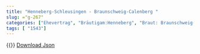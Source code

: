 ```yaml
---
title: "Henneberg-Schleusingen - Braunschweig-Calenberg "
slug: ="g-267"
categories: ["Ehevertrag", "Bräutigam:Henneberg", "Braut: Braunschweig-Calenberg", "Eheschließung vollzogen?:Ja", "verschiedenkonfessionelle Ehe?:unbekannt", "Dynastie Bräutigam:Henneberg-Schleusingen", "Akteur Bräutigam:Henneberg-Schleusingen", "Akteur Braut:Hohenzollern", "Textbezug?:nein", "Ständisch?:nein", "Ratifikation?:nein", "Sonstiges?:nein", "Bräutigam:Henneberg", "Braut: Braunschweig-Calenberg"]
tags: [ "1543"]
---
```

<!--more-->
{{<v85>}}
[Download Json](/vertraege/vertrag-267.json)